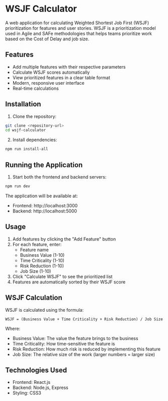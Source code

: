 # WSJF Calculator

A web application for calculating Weighted Shortest Job First (WSJF) prioritization for features and user stories. WSJF is a prioritization model used in Agile and SAFe methodologies that helps teams prioritize work based on the Cost of Delay and job size.

## Features

- Add multiple features with their respective parameters
- Calculate WSJF scores automatically
- View prioritized features in a clear table format
- Modern, responsive user interface
- Real-time calculations

## Installation

1. Clone the repository:

```bash
git clone <repository-url>
cd wsjf-calculator
```

2. Install dependencies:

```bash
npm run install-all
```

## Running the Application

1. Start both the frontend and backend servers:

```bash
npm run dev
```

The application will be available at:

- Frontend: http://localhost:3000
- Backend: http://localhost:5000

## Usage

1. Add features by clicking the "Add Feature" button
2. For each feature, enter:
   - Feature name
   - Business Value (1-10)
   - Time Criticality (1-10)
   - Risk Reduction (1-10)
   - Job Size (1-10)
3. Click "Calculate WSJF" to see the prioritized list
4. Features are automatically sorted by their WSJF score

## WSJF Calculation

WSJF is calculated using the formula:

```
WSJF = (Business Value + Time Criticality + Risk Reduction) / Job Size
```

Where:

- Business Value: The value the feature brings to the business
- Time Criticality: How time-sensitive the feature is
- Risk Reduction: How much risk is reduced by implementing this feature
- Job Size: The relative size of the work (larger numbers = larger size)

## Technologies Used

- Frontend: React.js
- Backend: Node.js, Express
- Styling: CSS3
